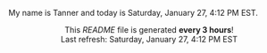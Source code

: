 My name is Tanner and today is Saturday, January 27, 4:12 PM EST.

<p align="center">This <i>README</i> file is generated <b>every 3 hours</b>!</br>Last refresh: Saturday, January 27, 4:12 PM EST<br /></p>
